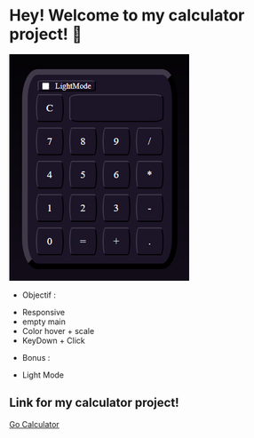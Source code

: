 # Hey! Welcome to my calculator project! 👋

![Capture](https://github.com/AnthxnyD/Calculatrice/blob/main/assets/Pictures/Capture.PNG?raw=true)

* Objectif :
- Responsive
- empty main
- Color hover + scale
- KeyDown + Click



* Bonus :
- Light Mode

## Link for my calculator project!


[Go Calculator](https://anthxnyd.github.io/Calculatrice/)
